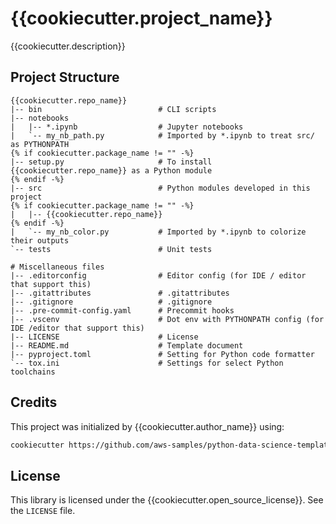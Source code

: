 # {{cookiecutter.project_name}}

{{cookiecutter.description}}

## Project Structure

```text
{{cookiecutter.repo_name}}
|-- bin                          # CLI scripts
|-- notebooks
|   |-- *.ipynb                  # Jupyter notebooks
|   `-- my_nb_path.py            # Imported by *.ipynb to treat src/ as PYTHONPATH
{% if cookiecutter.package_name != "" -%}
|-- setup.py                     # To install {{cookiecutter.repo_name}} as a Python module
{% endif -%}
|-- src                          # Python modules developed in this project
{% if cookiecutter.package_name != "" -%}
|   |-- {{cookiecutter.repo_name}}
{% endif -%}
|   `-- my_nb_color.py           # Imported by *.ipynb to colorize their outputs
`-- tests                        # Unit tests

# Miscellaneous files
|-- .editorconfig                # Editor config (for IDE / editor that support this)
|-- .gitattributes               # .gitattributes
|-- .gitignore                   # .gitignore
|-- .pre-commit-config.yaml      # Precommit hooks
|-- .vscenv                      # Dot env with PYTHONPATH config (for IDE /editor that support this)
|-- LICENSE                      # License
|-- README.md                    # Template document
|-- pyproject.toml               # Setting for Python code formatter
`-- tox.ini                      # Settings for select Python toolchains
```

## Credits

This project was initialized by {{cookiecutter.author_name}} using:

```bash
cookiecutter https://github.com/aws-samples/python-data-science-template
```

## License

This library is licensed under the {{cookiecutter.open_source_license}}. See the
`LICENSE` file.
